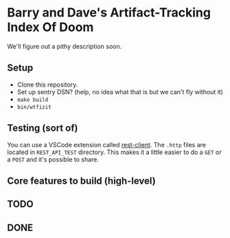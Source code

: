 # Barry and Dave's Artifact-Tracking Index Of Doom
We'll figure out a pithy description soon.

## Setup

- Clone this repository.
- Set up sentry DSN? (help, no idea what that is but we can't fly without it)
- `make build`
- `bin/wtfizit`

## Testing (sort of)

You can use a VSCode extension called [rest-client](https://marketplace.visualstudio.com/items?itemName=humao.rest-client). The `.http` files are located in `REST_API_TEST` directory. This makes it a little easier to do a `GET` or a `POST` and it's possible to share.

## Core features to build (high-level)


## TODO


## DONE

